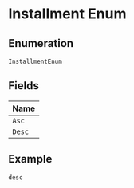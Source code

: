 
# Installment Enum

## Enumeration

`InstallmentEnum`

## Fields

| Name |
|  --- |
| `Asc` |
| `Desc` |

## Example

```
desc
```

